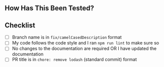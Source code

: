 ## How Has This Been Tested?

<!--- Please describe how you tested your changes to make sure it's ready to be merged. -->

## Checklist

<!--- Go over all the following points, and put an `x` in all the boxes that apply. -->

-   [ ] Branch name is in `fix/camelCasedDescription` format
-   [ ] My code follows the code style and I ran `npm run lint` to make sure so
-   [ ] No changes to the documentation are required OR I have updated the documentation
-   [ ] PR title is in `chore: remove lodash` (standard commit) format
